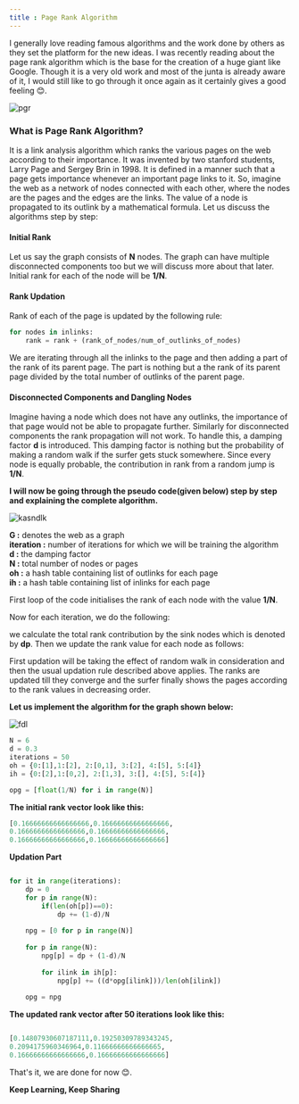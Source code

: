 ```yaml
---
title : Page Rank Algorithm
---
```


I generally love reading famous algorithms and the work done by others as they set the platform for the new ideas. I was recently reading about the page rank algorithm which is the base for the creation of a huge giant like Google. Though it is a very old work and most of the junta is already aware of it, I would still like to go through it once again as it certainly gives a good feeling 😊.

![pgr](https://studywarehouse.com/wp-content/uploads/2019/01/SEO-Metrics-Everything-you-should-know-about.jpg)

### What is Page Rank Algorithm?
It is a link analysis algorithm which ranks the various pages on the web according to their importance. It was invented by two stanford students, Larry Page and Sergey Brin in 1998. It is defined in a manner such that a page gets importance whenever an important page links to it. So, imagine the web as a network of nodes connected with each other, where the nodes are the pages and the edges are the links. The value of a node is propagated to its outlink by a mathematical formula. Let us discuss the algorithms step by step:


#### Initial Rank
Let us say the graph consists of **N** nodes. The graph can have multiple disconnected components too but we will discuss more about that later. Initial rank for each of the node will be **1/N**.

#### Rank Updation
Rank of each of the page is updated by the following rule:

```python
for nodes in inlinks:
    rank = rank + (rank_of_nodes/num_of_outlinks_of_nodes)
```

We are iterating through all the inlinks to the page and then adding a part of the rank of its parent page. The part is nothing but a the rank of its parent page divided by the total number of outlinks of the parent page.


#### Disconnected Components and Dangling Nodes
Imagine having a node which does not have any outlinks, the importance of that page would not be able to propagate further. Similarly for disconnected components the rank propagation will not work. To handle this, a damping factor **d** is introduced. This damping factor is nothing but the probability of making a random walk if the surfer gets stuck somewhere. Since every node is equally probable, the contribution in rank from a random jump is **1/N**.


**I will now be going through the pseudo code(given below) step by step and explaining the complete algorithm.**

![kasndlk](https://1.bp.blogspot.com/--6pKRzP5MwE/Xe93OrMoVtI/AAAAAAAAQKo/smekZZZofS4cMG5DRg96p2w3UX5rhD-iACLcBGAsYHQ/s1600/Screenshot%2B2019-12-10%2Bat%2B4.14.53%2BPM.png)

**G :** denotes the web as a graph <br/>
**iteration :** number of iterations for which we will be training the algorithm <br/>
**d :** the damping factor <br/>
**N :** total number of nodes or pages <br/>
**oh :** a hash table containing list of outlinks for each page <br/>
**ih :** a hash table containing list of inlinks for each page <br/>

First loop of the code initialises the rank of each node with the value **1/N**.

Now for each iteration, we do the following:

we calculate the total rank contribution by the sink nodes which is denoted by **dp**. Then we update the rank value for each node as follows:

First updation will be taking the effect of random walk in consideration and then the usual updation rule described above applies. The ranks are updated till they converge and the surfer finally shows the pages according to the rank values in decreasing order.


**Let us implement the algorithm for the graph shown below:**

![fdl](https://i0.wp.com/www.techiedelight.com/wp-content/uploads/2016/11/Directed-Graph.png?zoom=2.625&resize=350%2C309&ssl=1)


```python
N = 6
d = 0.3 
iterations = 50
oh = {0:[1],1:[2], 2:[0,1], 3:[2], 4:[5], 5:[4]}
ih = {0:[2],1:[0,2], 2:[1,3], 3:[], 4:[5], 5:[4]}
```

```python
opg = [float(1/N) for i in range(N)]
```

**The initial rank vector look like this:**

```python
[0.16666666666666666,0.16666666666666666,
0.16666666666666666,0.16666666666666666,
0.16666666666666666,0.16666666666666666]
```

**Updation Part**

```python

for it in range(iterations):
    dp = 0
    for p in range(N):
        if(len(oh[p])==0):
            dp += (1-d)/N      
            
    npg = [0 for p in range(N)]
    
    for p in range(N):
        npg[p] = dp + (1-d)/N
        
        for ilink in ih[p]:
            npg[p] += ((d*opg[ilink]))/len(oh[ilink])
    
    opg = npg   

```

**The updated rank vector after 50 iterations look like this:**

```python

[0.14807930607187111,0.19250309789343245,
0.2094175960346964,0.11666666666666665,
0.16666666666666666,0.16666666666666666]

```

That's it, we are done for now 😊.

**Keep Learning, Keep Sharing**
